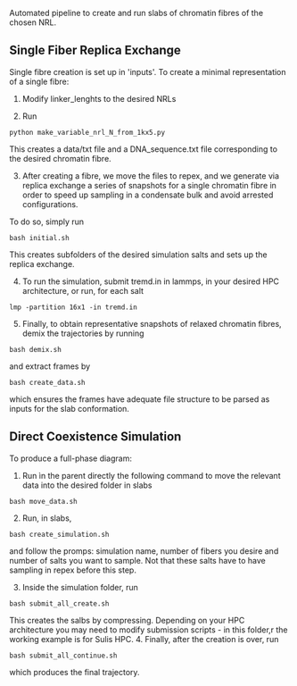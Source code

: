Automated pipeline to create and run slabs of chromatin fibres of the chosen NRL.

## Single Fiber Replica Exchange

Single fibre creation is set up in 'inputs'. To create a minimal representation of a single fibre:

1. Modify linker_lenghts to the desired NRLs

2. Run 
```
python make_variable_nrl_N_from_1kx5.py
```

This creates a data/txt file and a DNA_sequence.txt file corresponding to the desired chromatin fibre. 

3. After creating a fibre, we move the files to repex, and we generate via replica exchange a series of snapshots for a single chromatin fibre in order to speed up sampling in a condensate bulk and avoid arrested configurations.

To do so, simply run 
```
bash initial.sh
```

This creates subfolders of the desired simulation salts and sets up the replica exchange. 

4. To run the simulation, submit tremd.in in lammps, in your desired HPC architecture, or run, for each salt

```
lmp -partition 16x1 -in tremd.in
```

5. Finally, to obtain representative snapshots of relaxed chromatin fibres, demix the trajectories by running

```
bash demix.sh  
```

and extract frames by 

```
bash create_data.sh
```
which ensures the frames have adequate file structure to be parsed as inputs for the slab conformation.


## Direct Coexistence Simulation

To produce a full-phase diagram:

1. Run ìn the parent directly the following command to move the relevant data into the desired folder in slabs

```
bash move_data.sh
```
2. Run, in slabs,
```
bash create_simulation.sh
```
and follow the promps: simulation name, number of fibers you desire and number of salts you want to sample. Not that these salts have to have sampling in repex before this step. 

3. Inside the simulation folder, run
```
bash submit_all_create.sh
```
This creates the salbs by compressing. Depending on your HPC architecture you may need to modify submission scripts - in this folder,r the working example is for Sulis HPC.
4. Finally, after the creation is over,  run
```
bash submit_all_continue.sh
```
which produces the final trajectory.



